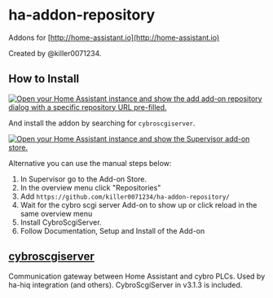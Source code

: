 # ha-addon-repository

Addons for [http://home-assistant.io](http://home-assistant.io)

Created by @killer0071234.

## How to Install

[![Open your Home Assistant instance and show the add add-on repository dialog with a specific repository URL pre-filled.](https://my.home-assistant.io/badges/supervisor_add_addon_repository.svg)](https://my.home-assistant.io/redirect/supervisor_add_addon_repository/?repository_url=https%3A%2F%2Fgithub.com%2Fkiller0071234%2Fha-addon-repository)

And install the addon by searching for `cybroscgiserver`.

[![Open your Home Assistant instance and show the Supervisor add-on store.](https://my.home-assistant.io/badges/supervisor_store.svg)](https://my.home-assistant.io/redirect/supervisor_store/)

Alternative you can use the manual steps below:

1. In Supervisor go to the Add-on Store.
2. In the overview menu click "Repositories"
3. Add `https://github.com/killer0071234/ha-addon-repository/`
4. Wait for the cybro scgi server Add-on to show up or click reload in the same overview menu
5. Install CybroScgiServer.
6. Follow Documentation, Setup and Install of the Add-on

## [cybroscgiserver](https://github.com/killer0071234/ha-addon-repository/tree/main/cybroscgiserver)

Communication gateway between Home Assistant and cybro PLCs.
Used by ha-hiq integration (and others).
CybroScgiServer in v3.1.3 is included.
